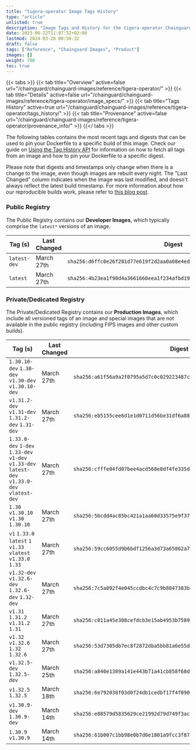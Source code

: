 ```yaml
---
title: "tigera-operator Image Tags History"
type: "article"
unlisted: true
description: "Image Tags and History for the tigera-operator Chainguard Image"
date: 2023-06-22T11:07:52+02:00
lastmod: 2024-03-28 00:50:32
draft: false
tags: ["Reference", "Chainguard Images", "Product"]
images: []
weight: 700
toc: true
---
```


{{< tabs >}}
{{< tab title="Overview" active=false url="/chainguard/chainguard-images/reference/tigera-operator/" >}}
{{< tab title="Details" active=false url="/chainguard/chainguard-images/reference/tigera-operator/image_specs/" >}}
{{< tab title="Tags History" active=true url="/chainguard/chainguard-images/reference/tigera-operator/tags_history/" >}}
{{< tab title="Provenance" active=false url="/chainguard/chainguard-images/reference/tigera-operator/provenance_info/" >}}
{{</ tabs >}}

The following tables contains the most recent tags and digests that can be used to pin your Dockerfile to a specific build of this image. Check our guide on [Using the Tag History API](/chainguard/chainguard-images/using-the-tag-history-api/) for information on how to fetch all tags from an image and how to pin your Dockerfile to a specific digest.

Please note that digests and timestamps only change when there is a change to the image, even though images are rebuilt every night. The "Last Changed" column indicates when the image was last modified, and doesn't always reflect the latest build timestamp. For more information about how our reproducible builds work, please refer to [this blog post](https://www.chainguard.dev/unchained/reproducing-chainguards-reproducible-image-builds).

### Public Registry
The Public Registry contains our **Developer Images**, which typically comprise the `latest*` versions of an image.

| Tag (s)       | Last Changed | Digest                                                                    |
|---------------|--------------|---------------------------------------------------------------------------|
|  `latest-dev` | March 27th   | `sha256:d6ffc0e26f281d77e619f2d2aa0a08e4ed2ae9961f2a108aa1da98fd372097e4` |
|  `latest`     | March 27th   | `sha256:4b23ea1f90d4a3661660eea1f234afbd19177c745fef577ec377ae5ca6e72710` |


### Private/Dedicated Registry
The Private/Dedicated Registry contains our **Production Images**, which include all versioned tags of an image and special images that are not available in the public registry (including FIPS images and other custom builds).

| Tag (s)                                                                                        | Last Changed | Digest                                                                    |
|------------------------------------------------------------------------------------------------|--------------|---------------------------------------------------------------------------|
|  `1.30.10-dev` `1.30-dev` `v1.30-dev` `v1.30.10-dev`                                           | March 27th   | `sha256:a61f56a9a2f0795a5d7c0c029223487c75de50e5cc75d1d5220f4692c6ff625a` |
|  `v1.31.2-dev` `v1.31-dev` `1.31.2-dev` `1.31-dev`                                             | March 27th   | `sha256:eb5155cee6d1e1d0711d56be31df6a8899bd1d6ba3254ac135f6443b9dee7e20` |
|  `1.33.0-dev` `1-dev` `1.33-dev` `v1-dev` `v1.33-dev` `latest-dev` `v1.33.0-dev` `vlatest-dev` | March 27th   | `sha256:cfffe04fd07bee4acd568e8df4fe335de2e9d8745694fb123c666841a0cdb04b` |
|  `1.30` `v1.30.10` `v1.30` `1.30.10`                                                           | March 27th   | `sha256:5bcdd4ac85bc421a1aa60d33575e9f375dd876e85b0566c6d21ca9b72faeffa7` |
|  `v1` `1.33.0` `latest` `1` `v1.33` `vlatest` `v1.33.0` `1.33`                                 | March 27th   | `sha256:59cc6055d9b6bdf1256a3d73a65062a7fda567d900e77b24cc45f315841518b9` |
|  `v1.32-dev` `v1.32.6-dev` `1.32.6-dev` `1.32-dev`                                             | March 27th   | `sha256:7c5a092f4e045ccdbc4c7c9b8847383b042f5670503bb5007eec00866bac1565` |
|  `v1.31` `1.31.2` `v1.31.2` `1.31`                                                             | March 27th   | `sha256:c011a45e308cefdcb3e15ab4953b7589ab730bf2c1ae3d447341173992d0701d` |
|  `v1.32` `v1.32.6` `1.32` `1.32.6`                                                             | March 27th   | `sha256:53d7305db7ec8f2872dba5bb81a6e55dfee0514aef68427e7bc6733ec8ee82d3` |
|  `v1.32.5-dev` `1.32.5-dev`                                                                    | March 25th   | `sha256:a840e1389a141e443b71a41cb858f68d7df47b8993d14cd4f9d7290294497d6d` |
|  `v1.32.5` `1.32.5`                                                                            | March 18th   | `sha256:6e792038f03d0f24db1cedbf17f4f090b9266723d565053f326cc5ec21bf430f` |
|  `v1.30.9-dev` `1.30.9-dev`                                                                    | March 14th   | `sha256:e88579d5835629ce21992d79d749f3ac1fa2ac67f04494d8dd0dde3949ea2478` |
|  `1.30.9` `v1.30.9`                                                                            | March 14th   | `sha256:61b007c1bb98e0b7d0e1801a9fcc3f878d210ae673163a599aab2a9fc7908161` |

